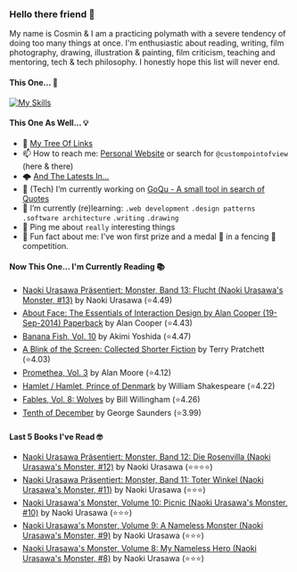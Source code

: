### Hello there friend 👋

My name is Cosmin & I am a practicing polymath with a severe tendency of doing too many things at once.
I'm enthusiastic about reading, writing, film photography, drawing, illustration & painting, film criticism, teaching and mentoring, tech & tech philosophy.
I honestly hope this list will never end.

#### This One... 🧠
[![My Skills](https://skillicons.dev/icons?i=linux,html,css,tailwind,js,ts,nextjs,gatsby,nodejs,react,go,py,dart,flutter,figma,webpack,electron,rabbitmq,raspberrypi,jenkins,netlify,ansible,aws,azure,gcp,mongodb,redis,sqlite,bash,powershell,docker,git,vscode&perline=15)](https://skillicons.dev)

#### This One As Well... 💡
- 🌲 [My Tree Of Links](https://linktr.ee/custompointofview)
- 📫 How to reach me: [Personal Website](https://custompointofview.com/) or search for `@custompointofview` (here & there)
- 🌩️ [And The Latests In...](https://custompointofview.com/latests)
- 🔭 (Tech) I’m currently working on [GoQu - A small tool in search of Quotes](https://github.com/custompointofview/goqu)
- 🌱 I’m currently (re)learning: `.web development` `.design patterns` `.software architecture` `.writing` `.drawing` 
- 💬 Ping me about `really` interesting things
- 🐡 Fun fact about me: I've won first prize and a medal 🥇 in a fencing 🤺 competition.

#### Now This One... I'm Currently Reading 📚
<!-- GOODREADS-LIST:START -->
- [Naoki Urasawa Präsentiert: Monster, Band 13: Flucht (Naoki Urasawa's Monster, #13)](https://www.goodreads.com/review/show/6476615566?utm_medium=api&utm_source=rss) by Naoki Urasawa (⭐️4.49)
- [About Face: The Essentials of Interaction Design by Alan Cooper (19-Sep-2014) Paperback](https://www.goodreads.com/review/show/5957343999?utm_medium=api&utm_source=rss) by Alan Cooper (⭐️4.43)
- [Banana Fish, Vol. 10](https://www.goodreads.com/review/show/4602429210?utm_medium=api&utm_source=rss) by Akimi Yoshida (⭐️4.47)
- [A Blink of the Screen: Collected Shorter Fiction](https://www.goodreads.com/review/show/3570112383?utm_medium=api&utm_source=rss) by Terry Pratchett (⭐️4.03)
- [Promethea, Vol. 3](https://www.goodreads.com/review/show/3403029181?utm_medium=api&utm_source=rss) by Alan Moore (⭐️4.12)
- [Hamlet / Hamlet, Prince of Denmark](https://www.goodreads.com/review/show/3395531630?utm_medium=api&utm_source=rss) by William Shakespeare (⭐️4.22)
- [Fables, Vol. 8: Wolves](https://www.goodreads.com/review/show/3084491891?utm_medium=api&utm_source=rss) by Bill Willingham (⭐️4.26)
- [Tenth of December](https://www.goodreads.com/review/show/3349948960?utm_medium=api&utm_source=rss) by George Saunders (⭐️3.99)
<!-- GOODREADS-LIST:END -->

#### Last 5 Books I've Read 🤓
<!-- GOODREADS-READ-LIST:START -->
- [Naoki Urasawa Präsentiert: Monster, Band 12: Die Rosenvilla (Naoki Urasawa's Monster, #12)](https://www.goodreads.com/review/show/6473814029?utm_medium=api&utm_source=rss) by Naoki Urasawa (⭐⭐⭐⭐)
- [Naoki Urasawa Präsentiert: Monster, Band 11: Toter Winkel (Naoki Urasawa's Monster, #11)](https://www.goodreads.com/review/show/6473814193?utm_medium=api&utm_source=rss) by Naoki Urasawa (⭐⭐⭐)
- [Naoki Urasawa's Monster, Volume 10: Picnic (Naoki Urasawa's Monster, #10)](https://www.goodreads.com/review/show/6469273760?utm_medium=api&utm_source=rss) by Naoki Urasawa (⭐⭐⭐)
- [Naoki Urasawa's Monster, Volume 9: A Nameless Monster (Naoki Urasawa's Monster, #9)](https://www.goodreads.com/review/show/6468830062?utm_medium=api&utm_source=rss) by Naoki Urasawa (⭐⭐⭐)
- [Naoki Urasawa's Monster, Volume 8: My Nameless Hero (Naoki Urasawa's Monster, #8)](https://www.goodreads.com/review/show/6468829178?utm_medium=api&utm_source=rss) by Naoki Urasawa (⭐⭐⭐)
<!-- GOODREADS-READ-LIST:END -->

<!-- #### Some Stats 👷 -->
<!--START_SECTION:waka-->
<!--END_SECTION:waka--> 

